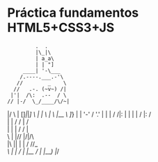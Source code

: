 # Práctica fundamentos HTML5+CSS3+JS

             .  .
             |\_|\
             | a_a\
             | | "]
         ____| '-\___
        /.----.___.-'\
       //        _    \
      //   .-. (~v~) /|
     |'|  /\:  .--  / \
    // |-/  \_/____/\/~|
   |/  \ |  []_|_|_] \ |
   | \  | \ |___   _\ ]_}
   | |  '-' /   '.'  |
   | |     /    /|:  |
   | |     |   / |:  /\
   | |     /  /  |  /  \
   | |    |  /  /  |    \
   \ |    |/\/  |/|/\    \
    \|\ |\|  |  | / /\/\__\
     \ \| | /   | |__
          / |   |____)
          |_/

